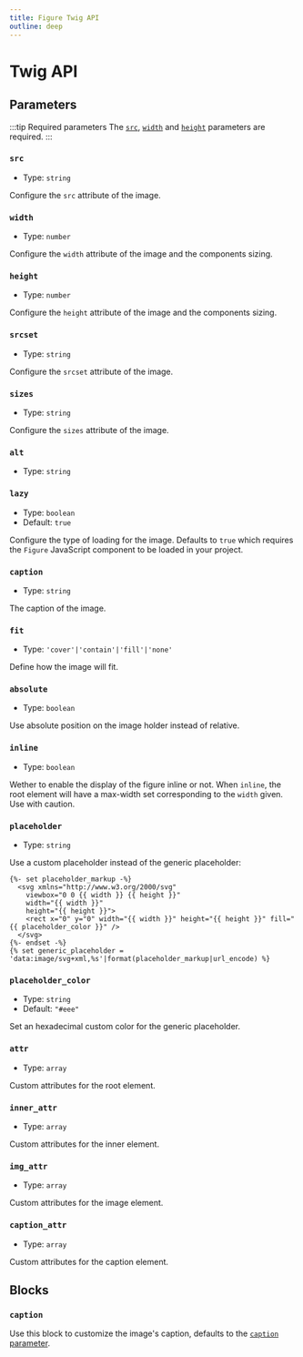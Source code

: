 ```yaml
---
title: Figure Twig API
outline: deep
---
```


# Twig API

## Parameters

:::tip Required parameters
The  [`src`](#src), [`width`](#width) and [`height`](#height) parameters are required.
:::

### `src`

- Type: `string`

Configure the `src` attribute of the image.

### `width`

- Type: `number`

Configure the `width` attribute of the image and the components sizing.

### `height`

- Type: `number`

Configure the `height` attribute of the image and the components sizing.

### `srcset`

- Type: `string`

Configure the `srcset` attribute of the image.

### `sizes`

- Type: `string`

Configure the `sizes` attribute of the image.

### `alt`

- Type: `string`

### `lazy`

- Type: `boolean`
- Default: `true`

Configure the type of loading for the image. Defaults to `true` which requires the `Figure` JavaScript component to be loaded in your project.

### `caption`

- Type: `string`

The caption of the image.

### `fit`

- Type: `'cover'|'contain'|'fill'|'none'`

Define how the image will fit.

### `absolute`

- Type: `boolean`

Use absolute position on the image holder instead of relative.

### `inline`

- Type: `boolean`

Wether to enable the display of the figure inline or not. When `inline`, the root element will have a max-width set corresponding to the `width` given. Use with caution.

### `placeholder`

- Type: `string`

Use a custom placeholder instead of the generic placeholder:
```twig
{%- set placeholder_markup -%}
  <svg xmlns="http://www.w3.org/2000/svg"
    viewbox="0 0 {{ width }} {{ height }}"
    width="{{ width }}"
    height="{{ height }}">
    <rect x="0" y="0" width="{{ width }}" height="{{ height }}" fill="{{ placeholder_color }}" />
  </svg>
{%- endset -%}
{% set generic_placeholder = 'data:image/svg+xml,%s'|format(placeholder_markup|url_encode) %}
```

### `placeholder_color`

- Type: `string`
- Default: `"#eee"`

Set an hexadecimal custom color for the generic placeholder.

### `attr`

- Type: `array`

Custom attributes for the root element.

### `inner_attr`

- Type: `array`

Custom attributes for the inner element.

### `img_attr`

- Type: `array`

Custom attributes for the image element.

### `caption_attr`

- Type: `array`

Custom attributes for the caption element.

## Blocks

### `caption`

Use this block to customize the image's caption, defaults to the [`caption` parameter](#caption).
